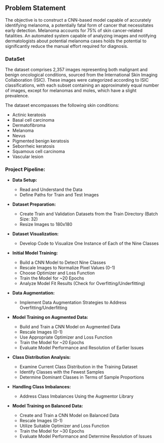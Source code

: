 ## Problem Statement
The objective is to construct a CNN-based model capable of accurately identifying melanoma, a potentially fatal form of cancer that necessitates early detection. Melanoma accounts for 75% of skin cancer-related fatalities. An automated system capable of analyzing images and notifying dermatologists about potential melanoma cases holds the potential to significantly reduce the manual effort required for diagnosis. 

### DataSet
The dataset comprises 2,357 images representing both malignant and benign oncological conditions, sourced from the International Skin Imaging Collaboration (ISIC). These images were categorized according to ISIC classifications, with each subset containing an approximately equal number of images, except for melanomas and moles, which have a slight prevalence.

The dataset encompasses the following skin conditions:

* Actinic keratosis
* Basal cell carcinoma
* Dermatofibroma
* Melanoma
* Nevus
* Pigmented benign keratosis
* Seborrheic keratosis
* Squamous cell carcinoma
* Vascular lesion


### Project Pipeline:

-   **Data Setup:**
    
    -   Read and Understand the Data
    -   Define Paths for Train and Test Images
-   **Dataset Preparation:**
    
    -   Create Train and Validation Datasets from the Train Directory (Batch Size: 32)
    -   Resize Images to 180x180
-   **Dataset Visualization:**
    
    -   Develop Code to Visualize One Instance of Each of the Nine Classes
-   **Initial Model Training:**
    
    -   Build a CNN Model to Detect Nine Classes
    -   Rescale Images to Normalize Pixel Values (0-1)
    -   Choose Optimizer and Loss Function
    -   Train the Model for ~20 Epochs
    -   Analyze Model Fit Results (Check for Overfitting/Underfitting)
-   **Data Augmentation:**
    
    -   Implement Data Augmentation Strategies to Address Overfitting/Underfitting
-   **Model Training on Augmented Data:**
    
    -   Build and Train a CNN Model on Augmented Data
    -   Rescale Images (0-1)
    -   Use Appropriate Optimizer and Loss Function
    -   Train the Model for ~20 Epochs
    -   Evaluate Model Performance and Resolution of Earlier Issues
-   **Class Distribution Analysis:**
    
    -   Examine Current Class Distribution in the Training Dataset
    -   Identify Classes with the Fewest Samples
    -   Determine Dominant Classes in Terms of Sample Proportions
-   **Handling Class Imbalances:**
    
    -   Address Class Imbalances Using the Augmentor Library
-   **Model Training on Balanced Data:**
    
    -   Create and Train a CNN Model on Balanced Data
    -   Rescale Images (0-1)
    -   Utilize Suitable Optimizer and Loss Function
    -   Train the Model for ~30 Epochs
    -   Evaluate Model Performance and Determine Resolution of Issues
